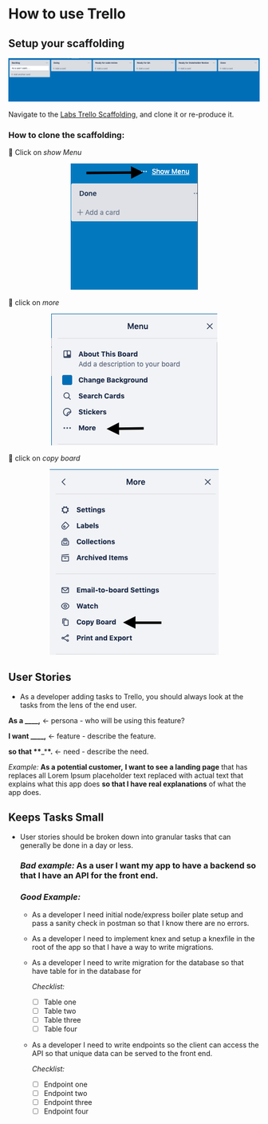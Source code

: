 # How to use Trello

## Setup your scaffolding

<div align="center"><img src='./images/Trello_scaffolding.png'></div>

Navigate to the [Labs Trello Scaffolding](https://trello.com/b/R2AF3FY0/build-week-scaffolding), and clone it or re-produce it.

### How to clone the scaffolding:

📌 Click on _show Menu_

<div align="center"><img src='./images/show_menu.png'></div>

📌 click on _more_

<div align="center"><img src='./images/more.png'></div>

📌 click on _copy board_

<div align="center"><img src='./images/copy_board.png'></div>

## User Stories

-   As a developer adding tasks to Trello, you should always look at the tasks from the lens of the end user.

**As a **\_\_\_\_**,** ← persona - who will be using this feature?

**I want **\_\_\_\_**,** ← feature - describe the feature.

**so that \*\***\_\***\*.** ← need - describe the need.

_Example:_ **As a potential customer,** **I want to see a landing page** that has replaces all Lorem Ipsum placeholder text replaced with actual text that explains what this app does **so that I have real explanations** of what the app does.

## Keeps Tasks Small

-   User stories should be broken down into granular tasks that can generally be done in a day or less.

    ### _Bad example:_ As a user I want my app to have a backend so that I have an API for the front end.

    ### _Good Example:_

    -   As a developer I need initial node/express boiler plate setup and pass a sanity check in postman so that I know there are no errors.
    -   As a developer I need to implement knex and setup a knexfile in the root of the app so that I have a way to write migrations.
    -   As a developer I need to write migration for the database so that have table for in the database for

        _Checklist:_

        -   [ ] Table one
        -   [ ] Table two
        -   [ ] Table three
        -   [ ] Table four

    -   As a developer I need to write endpoints so the client can access the API so that unique data can be served to the front end.

        _Checklist:_

        -   [ ] Endpoint one
        -   [ ] Endpoint two
        -   [ ] Endpoint three
        -   [ ] Endpoint four
